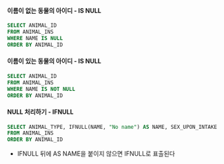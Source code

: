 #### 이름이 없는 동물의 아이디 - IS NULL
``` SQL
SELECT ANIMAL_ID 
FROM ANIMAL_INS 
WHERE NAME IS NULL 
ORDER BY ANIMAL_ID
```

#### 이름이 있는 동물의 아이디 - IS NULL
``` SQL
SELECT ANIMAL_ID
FROM ANIMAL_INS
WHERE NAME IS NOT NULL
ORDER BY ANIMAL_ID
```

#### NULL 처리하기 - IFNULL
``` SQL
SELECT ANIMAL_TYPE, IFNULL(NAME, "No name") AS NAME, SEX_UPON_INTAKE
FROM ANIMAL_INS
ORDER BY ANIMAL_ID
```
- IFNULL 뒤에 AS NAME을 붙이지 않으면 IFNULL로 표출된다  
